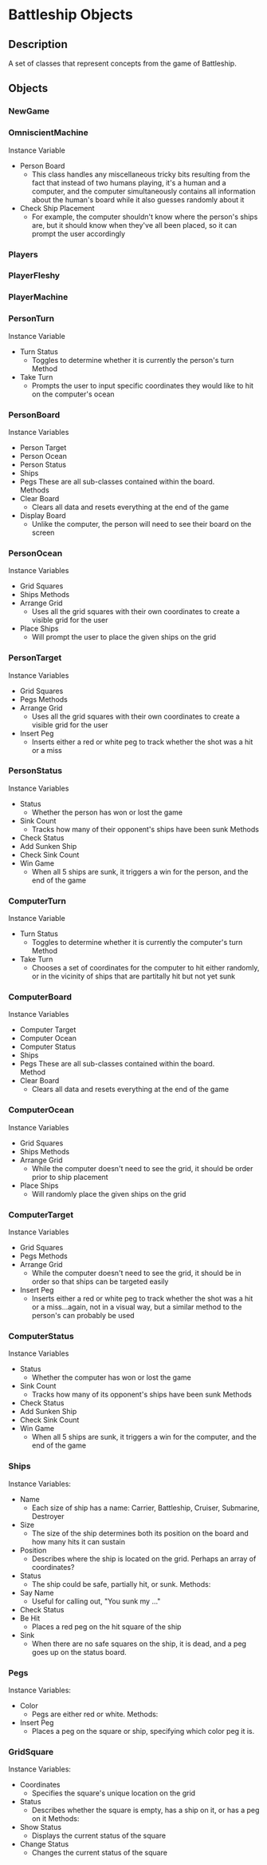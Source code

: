 # Battleship Objects

## Description

A set of classes that represent concepts from the game of Battleship.  

## Objects

### NewGame
### OmniscientMachine
Instance Variable
  * Person Board
    * This class handles any miscellaneous tricky bits resulting from the fact that instead of two humans playing, it's a human and a computer, and the computer simultaneously contains all information about the human's board while it also guesses randomly about it
  * Check Ship Placement
    * For example, the computer shouldn't know where the person's ships are, but it should know when they've all been placed, so it can prompt the user accordingly
### Players
### PlayerFleshy
### PlayerMachine
### PersonTurn
Instance Variable
  * Turn Status
    * Toggles to determine whether it is currently the person's turn
Method
  * Take Turn
    * Prompts the user to input specific coordinates they would like to hit on the computer's ocean
### PersonBoard
Instance Variables
  * Person Target
  * Person Ocean
  * Person Status
  * Ships
  * Pegs
  These are all sub-classes contained within the board.  
Methods
  * Clear Board
    * Clears all data and resets everything at the end of the game
  * Display Board
    * Unlike the computer, the person will need to see their board on the screen
### PersonOcean
Instance Variables
  * Grid Squares
  * Ships
Methods
  * Arrange Grid
    * Uses all the grid squares with their own coordinates to create a visible grid for the user
  * Place Ships
    * Will prompt the user to place the given ships on the grid
### PersonTarget
Instance Variables
  * Grid Squares
  * Pegs
Methods
  * Arrange Grid
    * Uses all the grid squares with their own coordinates to create a visible grid for the user
  * Insert Peg
    * Inserts either a red or white peg to track whether the shot was a hit or a miss
### PersonStatus
Instance Variables
  * Status
    * Whether the person has won or lost the game
  * Sink Count
    * Tracks how many of their opponent's ships have been sunk
Methods
  * Check Status
  * Add Sunken Ship
  * Check Sink Count
  * Win Game
    * When all 5 ships are sunk, it triggers a win for the person, and the end of the game
### ComputerTurn
Instance Variable
  * Turn Status
    * Toggles to determine whether it is currently the computer's turn
Method
  * Take Turn
    * Chooses a set of coordinates for the computer to hit either randomly, or in the vicinity of ships that are partitally hit but not yet sunk
### ComputerBoard
Instance Variables
  * Computer Target
  * Computer Ocean
  * Computer Status
  * Ships
  * Pegs
  These are all sub-classes contained within the board.  
Method
  * Clear Board
    * Clears all data and resets everything at the end of the game
### ComputerOcean
Instance Variables
  * Grid Squares
  * Ships
Methods
  * Arrange Grid
    * While the computer doesn't need to see the grid, it should be order prior to ship placement
  * Place Ships
    * Will randomly place the given ships on the grid
### ComputerTarget
Instance Variables
  * Grid Squares
  * Pegs
Methods
  * Arrange Grid
    * While the computer doesn't need to see the grid, it should be in order so that ships can be targeted easily
  * Insert Peg
    * Inserts either a red or white peg to track whether the shot was a hit or a miss...again, not in a visual way, but a similar method to the person's can probably be used
### ComputerStatus
Instance Variables
  * Status
    * Whether the computer has won or lost the game
  * Sink Count
    * Tracks how many of its opponent's ships have been sunk
Methods
  * Check Status
  * Add Sunken Ship
  * Check Sink Count
  * Win Game
    * When all 5 ships are sunk, it triggers a win for the computer, and the end of the game
### Ships
Instance Variables:
  * Name
    * Each size of ship has a name: Carrier, Battleship, Cruiser, Submarine, Destroyer
  * Size
    * The size of the ship determines both its position on the board and how many hits it can sustain
  * Position
    * Describes where the ship is located on the grid.  Perhaps an array of coordinates?
  * Status
    * The ship could be safe, partially hit, or sunk.
Methods:
  * Say Name
    * Useful for calling out, "You sunk my ..."
  * Check Status
  * Be Hit
    * Places a red peg on the hit square of the ship
  * Sink
    * When there are no safe squares on the ship, it is dead, and a peg goes up on the status board.
### Pegs
Instance Variables:
  * Color
    * Pegs are either red or white.
Methods:
  * Insert Peg
    * Places a peg on the square or ship, specifying which color peg it is.
### GridSquare
Instance Variables:
  * Coordinates
    * Specifies the square's unique location on the grid
  * Status
    * Describes whether the square is empty, has a ship on it, or has a peg on it
Methods:
  * Show Status
    * Displays the current status of the square
  * Change Status
    * Changes the current status of the square
